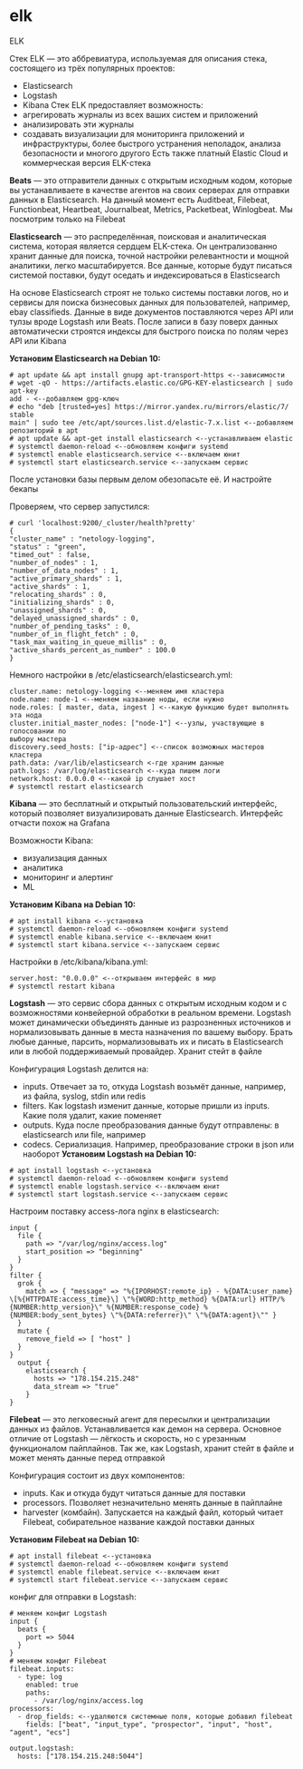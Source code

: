 # elk
ELK

Стек ELK — это аббревиатура, используемая для описания стека, состоящего из трёх популярных проектов:
- Elasticsearch
- Logstash
- Kibana
Стек ELK предоставляет возможность:
- агрегировать журналы из всех ваших систем и приложений
- анализировать эти журналы
- создавать визуализации для мониторинга приложений и инфраструктуры, более быстрого устранения неполадок, анализа безопасности и многого другого
Есть также платный Elastic Cloud и коммерческая версия ELK-стека

**Beats** — это отправители данных с открытым исходным кодом, которые вы устанавливаете в качестве агентов на своих серверах для отправки данных в Elasticsearch. На данный момент есть Auditbeat, Filebeat, Functionbeat, Heartbeat, Journalbeat, Metrics, Packetbeat, Winlogbeat. Мы посмотрим только на Filebeat

**Elasticsearch** — это распределённая, поисковая и аналитическая система, которая является сердцем ELK-стека. Он централизованно хранит данные для поиска, точной настройки релевантности и мощной аналитики, легко масштабируется. Все данные, которые будут писаться системой поставки, будут оседать и индексироваться в Elasticsearch

На основе Elasticsearch строят не только системы поставки логов, но и сервисы для поиска бизнесовых данных для пользователей, например, ebay classifieds. Данные в виде документов поставляются через API или тулзы вроде Logstash или Beats. После записи в базу поверх данных автоматически строятся индексы для быстрого поиска по полям через API или Kibana

**Установим Elasticsearch на Debian 10:**
```
# apt update && apt install gnupg apt-transport-https <--зависимости
# wget -qO - https://artifacts.elastic.co/GPG-KEY-elasticsearch | sudo apt-key
add - <--добавляем gpg-ключ
# echo "deb [trusted=yes] https://mirror.yandex.ru/mirrors/elastic/7/ stable
main" | sudo tee /etc/apt/sources.list.d/elastic-7.x.list <--добавляем
репозиторий в apt
# apt update && apt-get install elasticsearch <--устанавливаем elastic
# systemctl daemon-reload <--обновляем конфиги systemd
# systemctl enable elasticsearch.service <--включаем юнит
# systemctl start elasticsearch.service <--запускаем сервис
```
После установки базы первым делом обезопасьте её. И настройте бекапы

Проверяем, что сервер запустился:
```
# curl 'localhost:9200/_cluster/health?pretty'
{
"cluster_name" : "netology-logging",
"status" : "green",
"timed_out" : false,
"number_of_nodes" : 1,
"number_of_data_nodes" : 1,
"active_primary_shards" : 1,
"active_shards" : 1,
"relocating_shards" : 0,
"initializing_shards" : 0,
"unassigned_shards" : 0,
"delayed_unassigned_shards" : 0,
"number_of_pending_tasks" : 0,
"number_of_in_flight_fetch" : 0,
"task_max_waiting_in_queue_millis" : 0,
"active_shards_percent_as_number" : 100.0
}
```
Немного настройки в /etc/elasticsearch/elasticsearch.yml:
```
cluster.name: netology-logging <--меняем имя кластера
node.name: node-1 <--меняем название ноды, если нужно
node.roles: [ master, data, ingest ] <--какую функцию будет выполнять эта нода
cluster.initial_master_nodes: ["node-1"] <--узлы, участвующие в голосовании по
выбору мастера
discovery.seed_hosts: ["ip-адрес"] <--список возможных мастеров кластера
path.data: /var/lib/elasticsearch <-где храним данные
path.logs: /var/log/elasticsearch <--куда пишем логи
network.host: 0.0.0.0 <--какой ip слушает хост
# systemctl restart elasticsearch
```
**Kibana** — это бесплатный и открытый пользовательский интерфейс, который позволяет визуализировать данные Elasticsearch. Интерфейс отчасти похож на Grafana

Возможности Kibana:
- визуализация данных
- аналитика
- мониторинг и алертинг
- ML

**Установим Kibana на Debian 10:**
```
# apt install kibana <--установка
# systemctl daemon-reload <--обновляем конфиги systemd
# systemctl enable kibana.service <--включаем юнит
# systemctl start kibana.service <--запускаем сервис
```
Настройки в /etc/kibana/kibana.yml:
```
server.host: "0.0.0.0" <--открываем интерфейс в мир
# systemctl restart kibana
```
**Logstash** — это сервис сбора данных с открытым исходным кодом и с возможностями конвейерной обработки в реальном времени. Logstash может динамически объединять данные из разрозненных источников и нормализовывать данные в места назначения по вашему выбору. Брать любые данные, парсить, нормализовывать их и писать в Elasticsearch или в любой поддерживаемый провайдер. Хранит стейт в файле

Конфигурация Logstash делится на:
- inputs. Отвечает за то, откуда Logstash возьмёт данные, например, из файла, syslog, stdin или redis
- filters. Как logstash изменит данные, которые пришли из inputs. Какие поля удалит, какие поменяет
- outputs. Куда после преобразования данные будут отправлены: в elasticsearch или file, например
- codecs. Сериализация. Например, преобразование строки в json или наоборот
**Установим Logstash на Debian 10:**
```
# apt install logstash <--установка
# systemctl daemon-reload <--обновляем конфиги systemd
# systemctl enable logstash.service <--включаем юнит
# systemctl start logstash.service <--запускаем сервис
```
Настроим поставку access-лога nginx в elasticsearch:
```
input {
  file {
    path => "/var/log/nginx/access.log"
    start_position => "beginning"
  }
}
filter {
  grok {
    match => { "message" => "%{IPORHOST:remote_ip} - %{DATA:user_name} \[%{HTTPDATE:access_time}\] \"%{WORD:http_method} %{DATA:url} HTTP/%{NUMBER:http_version}\" %{NUMBER:response_code} %{NUMBER:body_sent_bytes} \"%{DATA:referrer}\" \"%{DATA:agent}\"" }
  }
  mutate {
    remove_field => [ "host" ]
  }
}
  output {
    elasticsearch {
      hosts => "178.154.215.248"
      data_stream => "true"
    }
}
```
**Filebeat** — это легковесный агент для пересылки и централизации данных из файлов. Устанавливается как демон на сервера. Основное отличие от Logstash — лёгкость и скорость, но с урезанным функционалом пайплайнов. Так же, как Logstash, хранит стейт в файле и может менять данные перед отправкой

Конфигурация состоит из двух компонентов:
- inputs. Как и откуда будут читаться данные для поставки
- processors. Позволяет незначительно менять данные в пайплайне
- harvester (комбайн). Запускается на каждый файл, который читает Filebeat, собирательное название каждой поставки данных

**Установим Filebeat на Debian 10:**
```
# apt install filebeat <--установка
# systemctl daemon-reload <--обновляем конфиги systemd
# systemctl enable filebeat.service <--включаем юнит
# systemctl start filebeat.service <--запускаем сервис
```
конфиг для отправки в Logstash:
```
# меняем конфиг Logstash
input {
  beats {
    port => 5044
  }
}
# меняем конфиг Filebeat
filebeat.inputs:
  - type: log
    enabled: true
    paths:
      - /var/log/nginx/access.log
processors:
  - drop_fields: <--удаляются системные поля, которые добавил filebeat
    fields: ["beat", "input_type", "prospector", "input", "host", "agent", "ecs"]

output.logstash:
  hosts: ["178.154.215.248:5044"]
```
